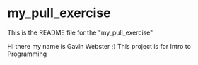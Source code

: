 # my_pull_exercise

This is the README file for the "my_pull_exercise"

Hi there my name is Gavin Webster ;)
This project is for Intro to Programming
